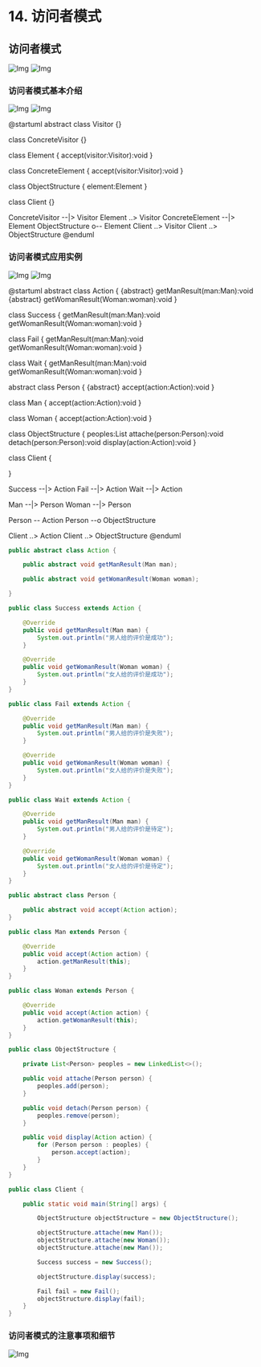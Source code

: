 # 14. 访问者模式

## 访问者模式

![Img](https://xingqiu-tuchuang-1256524210.cos.ap-shanghai.myqcloud.com/8919/yank-note-picgo-img-20220730195007.png)
![Img](https://xingqiu-tuchuang-1256524210.cos.ap-shanghai.myqcloud.com/8919/yank-note-picgo-img-20220730195113.png)

### 访问者模式基本介绍

![Img](https://xingqiu-tuchuang-1256524210.cos.ap-shanghai.myqcloud.com/8919/yank-note-picgo-img-20220730195819.png)
![Img](https://xingqiu-tuchuang-1256524210.cos.ap-shanghai.myqcloud.com/8919/yank-note-picgo-img-20220730200642.png)

@startuml
abstract class Visitor {}

class ConcreteVisitor {}

class Element {
accept(visitor:Visitor):void
}

class ConcreteElement {
accept(visitor:Visitor):void
}

class ObjectStructure {
element:Element
}

class Client {}

ConcreteVisitor --|> Visitor
Element ..> Visitor
ConcreteElement --|> Element
ObjectStructure o-- Element
Client ..> Visitor
Client ..> ObjectStructure
@enduml

### 访问者模式应用实例

![Img](https://xingqiu-tuchuang-1256524210.cos.ap-shanghai.myqcloud.com/8919/yank-note-picgo-img-20220730200756.png)
![Img](https://xingqiu-tuchuang-1256524210.cos.ap-shanghai.myqcloud.com/8919/yank-note-picgo-img-20220730200804.png)

@startuml
abstract class Action {
{abstract} getManResult(man:Man):void
{abstract} getWomanResult(Woman:woman):void
}

class Success {
getManResult(man:Man):void
getWomanResult(Woman:woman):void
}

class Fail {
getManResult(man:Man):void
getWomanResult(Woman:woman):void
}

class Wait {
getManResult(man:Man):void
getWomanResult(Woman:woman):void
}

abstract class Person {
{abstract} accept(action:Action):void
}

class Man {
accept(action:Action):void
}

class Woman {
accept(action:Action):void
}

class ObjectStructure {
peoples:List<Person>
attache(person:Person):void
detach(person:Person):void
display(action:Action):void
}

class Client {

}

Success --|> Action
Fail --|> Action
Wait --|> Action

Man --|> Person
Woman --|> Person

Person -- Action
Person --o ObjectStructure

Client ..> Action
Client ..> ObjectStructure
@enduml

```java
public abstract class Action {

    public abstract void getManResult(Man man);

    public abstract void getWomanResult(Woman woman);

}

public class Success extends Action {

    @Override
    public void getManResult(Man man) {
        System.out.println("男人给的评价是成功");
    }

    @Override
    public void getWomanResult(Woman woman) {
        System.out.println("女人给的评价是成功");
    }
}

public class Fail extends Action {

    @Override
    public void getManResult(Man man) {
        System.out.println("男人给的评价是失败");
    }

    @Override
    public void getWomanResult(Woman woman) {
        System.out.println("女人给的评价是失败");
    }
}

public class Wait extends Action {

    @Override
    public void getManResult(Man man) {
        System.out.println("男人给的评价是待定");
    }

    @Override
    public void getWomanResult(Woman woman) {
        System.out.println("女人给的评价是待定");
    }
}

public abstract class Person {

    public abstract void accept(Action action);
}

public class Man extends Person {

    @Override
    public void accept(Action action) {
        action.getManResult(this);
    }
}

public class Woman extends Person {

    @Override
    public void accept(Action action) {
        action.getWomanResult(this);
    }
}

public class ObjectStructure {

    private List<Person> peoples = new LinkedList<>();

    public void attache(Person person) {
        peoples.add(person);
    }

    public void detach(Person person) {
        peoples.remove(person);
    }

    public void display(Action action) {
        for (Person person : peoples) {
            person.accept(action);
        }
    }
}

public class Client {

    public static void main(String[] args) {

        ObjectStructure objectStructure = new ObjectStructure();

        objectStructure.attache(new Man());
        objectStructure.attache(new Woman());
        objectStructure.attache(new Man());

        Success success = new Success();

        objectStructure.display(success);

        Fail fail = new Fail();
        objectStructure.display(fail);
    }
}
```

### 访问者模式的注意事项和细节

![Img](https://xingqiu-tuchuang-1256524210.cos.ap-shanghai.myqcloud.com/8919/yank-note-picgo-img-20220730200826.png)
